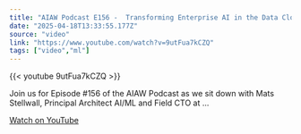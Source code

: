 ```yaml
---
title: "AIAW Podcast E156 -  Transforming Enterprise AI in the Data Cloud - Mats Stellwall"
date: "2025-04-18T13:33:55.177Z"
source: "video"
link: "https://www.youtube.com/watch?v=9utFua7kCZQ"
tags: ["video","ml"]
---
```


{{< youtube 9utFua7kCZQ >}}

Join us for Episode #156 of the AIAW Podcast as we sit down with Mats Stellwall, Principal Architect AI/ML and Field CTO at ...

[Watch on YouTube](https://www.youtube.com/watch?v=9utFua7kCZQ)
